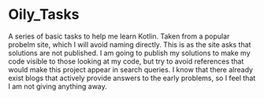 # Oily_Tasks
A series of basic tasks to help me learn Kotlin.
Taken from a popular probelm site, which I will avoid naming directly. This is as the site asks that solutions are not published. 
I am going to publish my solutions to make my code visible to those looking at my code, but try to avoid references that would make this project appear in search queries. 
I know that there already exist blogs that actively provide answers to the early problems, so I feel that I am not giving anything away.
